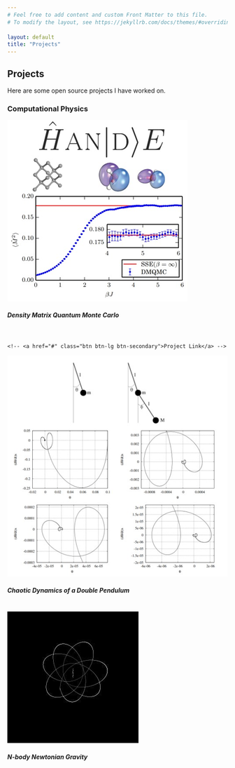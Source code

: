 ```yaml
---
# Feel free to add content and custom Front Matter to this file.
# To modify the layout, see https://jekyllrb.com/docs/themes/#overriding-theme-defaults

layout: default
title: "Projects"
---
```


<h2 class="cover-heading">Projects</h2>
<p>Here are some open source projects I have worked on.</p>
<h3 class="cover-heading">Computational Physics</h3>
<div class="row">
    <div class="card">
  <img class="card-img-top" src="./assets/images/dmqmc.jpg" alt="Density Matrix Quantum Monte Carlo and the HANDE code">
  <div class="card-body">
    <h5 class="card-title">Density Matrix Quantum Monte Carlo</h5>
    <a href="http://www.hande.org.uk/"><i class="fa fa-link" aria-hidden="true"></i></a> &nbsp;
    <a href="https://github.com/hande-qmc/hande"><i class="fa fa-github" aria-hidden="true"></i></a> &nbsp;
    <a href="https://journals.aps.org/prb/abstract/10.1103/PhysRevB.89.245124"><i class="fa fa-file" aria-hidden="true"></i></a> &nbsp;

    <!-- <a href="#" class="btn btn-lg btn-secondary">Project Link</a> -->
  </div>
</div>

<div class="card">
<img class="card-img-top" src="./assets/images/double_pendulum.jpg" alt="Simulating the dynamics of a double pendulum">
<div class="card-body">
<h5 class="card-title">Chaotic Dynamics of a Double Pendulum</h5>
<!-- <p class="card-text">Some quick example text to build on the card title and make up the bulk of the card's content.</p> -->
<a href="https://github.com/TWRogers/DoublePendulumSimulation"><i class="fa fa-github" aria-hidden="true"></i></a> &nbsp;
<a href="https://github.com/TWRogers/DoublePendulumSimulation/blob/master/pendulum_report/Project_A_Report.pdf"><i class="fa fa-file" aria-hidden="true"></i></a> &nbsp;
</div>
</div>
<div class="card">
<img class="card-img-top" src="./assets/images/gravity.png" alt="Simulating N-body Newtonian gravity">
<div class="card-body">
<h5 class="card-title">N-body Newtonian Gravity</h5>
<!-- <p class="card-text">Some quick example text to build on the card title and make up the bulk of the card's content.</p> -->
<!-- <a href="#" class="btn btn-lg btn-secondary">Project Link</a> -->
<a href="https://github.com/TWRogers/NBodyNewtonianGravity"><i class="fa fa-github" aria-hidden="true"></i></a> &nbsp;
<a href="https://github.com/TWRogers/NBodyNewtonianGravity/blob/master/gravity_report/gravity.pdf"><i class="fa fa-file" aria-hidden="true"></i></a> &nbsp;

</div>
</div>
</div>
